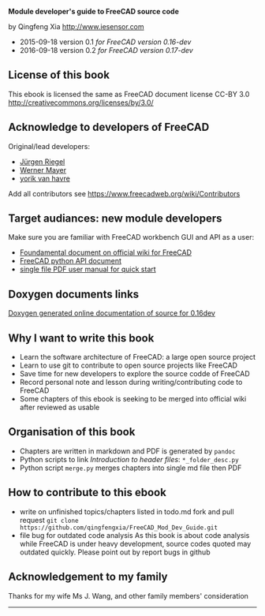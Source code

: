 **Module developer's guide to FreeCAD source code**

by Qingfeng Xia
http://www.iesensor.com

- 2015-09-18 version 0.1 *for FreeCAD version 0.16-dev*
- 2016-09-18 version 0.2 *for FreeCAD version 0.17-dev*

## License of this book

This ebook is licensed the same as FreeCAD document license
CC-BY 3.0 <http://creativecommons.org/licenses/by/3.0/>

## Acknowledge to developers of FreeCAD

Original/lead developers:

- [Jürgen Riegel](http://juergen-riegel.net/)
- [Werner Mayer]()
- [yorik van havre](https://www.facebook.com/yorikvanhavre)

Add all contributors see <https://www.freecadweb.org/wiki/Contributors>

## Target audiances: new module developers

Make sure you are familiar with FreeCAD workbench GUI and API as a user:

- [Foundamental document on official wiki for FreeCAD](https://www.freecadweb.org/wiki/)
- [FreeCAD python API document](https://www.freecadweb.org/api/)
- [single file PDF user manual for quick start](http://sourceforge.net/projects/free-cad/files/FreeCAD%20Documentation/)

## Doxygen documents links

[Doxygen generated online documentation of source  for 0.16dev](http://www.iesensor.com/FreeCADDoc/0.16-dev/)

## Why I want to write this book

- Learn the software architecture of FreeCAD: a large open source project
- Learn to use git to contribute to open source projects like FreeCAD
- Save time for new developers to explore the source codde of FreeCAD
- Record personal note and lesson during writing/contributing code to FreeCAD
- Some chapters of this ebook is seeking to be merged into official wiki after reviewed as usable

## Organisation of this book

- Chapters are written in markdown and PDF is generated by `pandoc`
- Python scripts to link *Introduction to header files*: `*_folder_desc.py`
- Python script `merge.py` merges chapters into single md file then PDF

## How to contribute to this ebook

- write on unfinished topics/chapters listed in todo.md
  fork and pull request `git clone https://github.com/qingfengxia/FreeCAD_Mod_Dev_Guide.git`
- file bug for outdated code analysis
  As this book is about code analysis while FreeCAD is under heavy development, source codes quoted may outdated quickly.
  Please point out by report bugs in github

## Acknowledgement to my family

Thanks for my wife Ms J. Wang, and other family members' consideration

****************************************************
